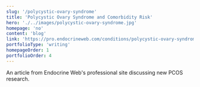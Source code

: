 ```yaml
---
slug: '/polycystic-ovary-syndrome'
title: 'Polycystic Ovary Syndrome and Comorbidity Risk'
hero: './../images/polycystic-ovary-syndrome.jpg'
homepage: 'no'
content: 'blog'
link: 'https://pro.endocrineweb.com/conditions/polycystic-ovary-syndrome/polycystic-ovary-syndrome-and-comorbidity-risk'
portfolioType: 'writing'
homepageOrder: 1
portfolioOrder: 4
---
```


An article from Endocrine Web's professional site discussing new PCOS research.
